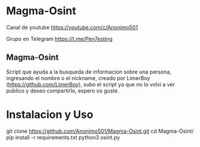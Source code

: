 # Magma-Osint

Canal de youtube  https://youtube.com/c/Anonimo501

Grupo en Telegram https://t.me/Pen7esting

## Magma-Osint

Script que ayuda a la busqueda de informacion sobre una persona, ingresando el nombre o el nickname, creado por LimerBoy (https://github.com/LimerBoy), subo el script ya que no lo volvi a ver publico y deseo compartirlo, espero os guste.




# Instalacion y Uso

git clone https://github.com/Anonimo501/Magma-Osint.git
cd Magma-Osint/
pip install -r requirements.txt
python3 osint.py
